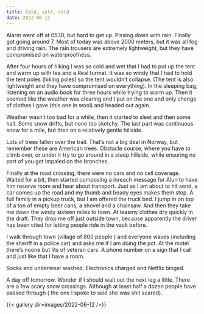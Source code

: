 ```yaml
---
title: Cold, cold, cold
date: 2022-06-12
---
```


Alarm went off at 0530, but hard to get up. Pissing down with rain. Finally got going around 7. Most of today was above 2000 meters, but it was all fog and driving rain. The rain trousers are extremely lightweight, but they have compromised on waterproofness.

After four hours of hiking I was so cold and wet that I had to put up the tent and warm up with tea and a Real turmat. It was so windy that I had to hold the tent poles (hiking poles) so the tent wouldn’t collapse. (The tent is also lightweight and they have compromised on everything). In the sleeping bag, listening on an audio book for three hours while trying to warm up. Then it seemed like the weather was clearing and I put on the one and only change of clothes I gave (this one in wool) and headed out again.

Weather wasn’t too bad for a while, then it started to sleet and then some hail. Some snow drifts, but none too sketchy. The last part was continuous snow for a mile, but then on a relatively gentle hillside. 

Lots of trees fallen over the trail. That’s not a big deal in Norway, but remember these are American trees. Obstacle course, where you have to climb over, or under ir try to go around in a steep hillside, while ensuring no part of you get impaled on the branches. 

Finally at the road crossing, there were no cars and no cell coverage. Waited for a bit, then started composing a inreach message for Alun to have him reserve room and hear about transport. Just as I am about to hit send, a car comes up the road and my thumb and beady eyes makes them stop. A full family in a pickup truck, but I am offered the truck bed. I jump in on top of a ton of empty beer cans, a shovel and a chainsaw. And then they take me down the windy sixteen miles to town. At leasmy clothes dry quickly in the draft. They drop me off just outside town, because apparently the driver has been cited for letting people ride in the vack before. 

I walk through town (village of 800 people ) and everyone waves (including the sheriff in a police car) and asks me if I am doing the pct. At the motel there’s noone but lits of veteran cars. A phone number on a sign that I call and just like that I have a room. 

Socks and underwear washed. Electronics charged and Netflix binged. 

A day off tomorrow. Wonder if I should wait out the next leg a little. There are a few scary snow crossings. Although at least half a dozen people have passed through ( the one I spoke to said she was shit scared). 


{{< gallery dir=images/2022-06-12 />}}